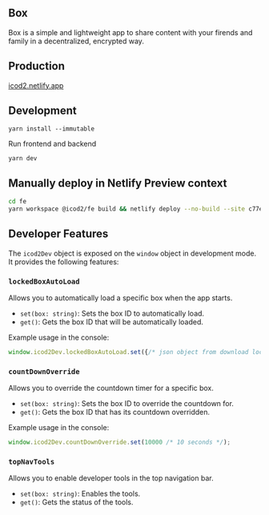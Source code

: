 ## Box

Box is a simple and lightweight app to share content with your firends and family in a decentralized, encrypted way.

## Production

[icod2.netlify.app](https://icod2.netlify.app)

## Development

```
yarn install --immutable
```

Run frontend and backend
```
yarn dev
```

## Manually deploy in Netlify Preview context

```bash
cd fe
yarn workspace @icod2/fe build && netlify deploy --no-build --site c77e7e89-f17e-4593-9579-47bc6b863b8d
```

## Developer Features

The `icod2Dev` object is exposed on the `window` object in development mode. It provides the following features:

### `lockedBoxAutoLoad`

Allows you to automatically load a specific box when the app starts.

*   `set(box: string)`: Sets the box ID to automatically load.
*   `get()`: Gets the box ID that will be automatically loaded.

Example usage in the console:

```javascript
window.icod2Dev.lockedBoxAutoLoad.set({/* json object from download locked box file */});
```

### `countDownOverride`

Allows you to override the countdown timer for a specific box.

*   `set(box: string)`: Sets the box ID to override the countdown for.
*   `get()`: Gets the box ID that has its countdown overridden.

Example usage in the console:

```javascript
window.icod2Dev.countDownOverride.set(10000 /* 10 seconds */);
```

### `topNavTools`

Allows you to enable developer tools in the top navigation bar.

*   `set(box: string)`: Enables the tools.
*   `get()`: Gets the status of the tools.
